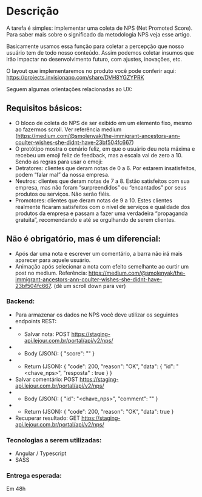 # Descrição

A tarefa é simples: implementar uma coleta de NPS (Net Promoted Score). Para saber mais sobre o significado da metodologia NPS veja esse artigo.

Basicamente usamos essa função para coletar a percepção que nosso usuário tem de todo nosso conteúdo. Assim podemos coletar insumos que irão impactar no desenvolvimento futuro, com ajustes, inovações, etc.

O layout que implementaremos no produto você pode conferir aqui: https://projects.invisionapp.com/share/DVH8YGZYPRK

Seguem algumas orientações relacionadas ao UX: 

## Requisitos básicos:
- O bloco de coleta do NPS de ser exibido em um elemento fixo, mesmo ao fazermos scroll. Ver referência medium (https://medium.com/@smolenyak/the-immigrant-ancestors-ann-coulter-wishes-she-didnt-have-23bf504fc667)
- O protótipo mostra o cenário feliz, em que o usuário deu nota máxima e recebeu um emoji feliz de feedback, mas a escala vai de zero a 10. Sendo as regras para usar o emoji:
- Detratores: clientes que deram notas de 0 a 6. Por estarem insatisfeitos, podem “falar mal” da nossa empresa.
- Neutros: clientes que deram notas de 7 a 8. Estão satisfeitos com sua empresa, mas não foram “surpreendidos” ou “encantados” por seus produtos ou serviços. Não serão fiéis.
- Promotores: clientes que deram notas de 9 a 10. Estes clientes realmente ficaram satisfeitos com o nível de serviços e qualidade dos produtos da empresa e passam a fazer uma verdadeira “propaganda gratuita”, recomendando e até se orgulhando de serem clientes.

## Não é obrigatório, mas é um diferencial: 
- Após dar uma nota e escrever um comentário, a barra não irá mais aparecer para aquele usuário.
- Animação após selecionar a nota com efeito semelhante ao curtir um post no medium. Referência: https://medium.com/@smolenyak/the-immigrant-ancestors-ann-coulter-wishes-she-didnt-have-23bf504fc667. (dê um scroll down para ver)

### Backend:

- Para armazenar os dados ne NPS você deve utilizar os seguintes endpoints REST:
- - Salvar nota: POST https://staging-api.lejour.com.br/portal/api/v2/nps/
- - Body (JSON): { "score": "<nota>" }
- - Return (JSON): { "code": 200, "reason": "OK", "data": { "id": "<chave_nps>", "resposta" : true } }
- Salvar comentário: POST https://staging-api.lejour.com.br/portal/api/v2/nps/
- - Body (JSON): { "id": "<chave_nps>", "comment": "<comentario>" }
- - Return (JSON): { "code": 200, "reason": "OK", "data": true }
- Recuperar resultado: GET https://staging-api.lejour.com.br/portal/api/v2/nps/

### Tecnologias a serem utilizadas:
- Angular / Typescript
- SASS

### Entrega esperada: 
Em 48h
